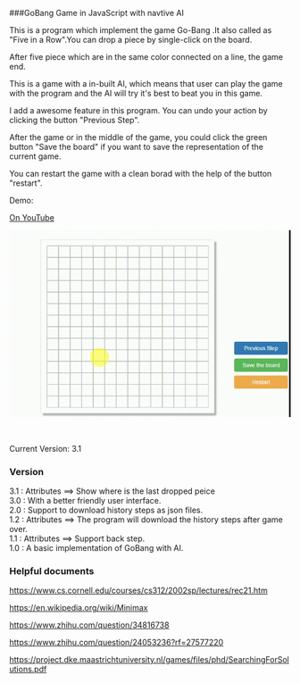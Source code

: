 ###GoBang Game in JavaScript with navtive AI

This is a program which implement the game Go-Bang .It also called as "Five in a Row".You can drop a piece by single-click on the board.

After five piece which are in the same color connected on a line, the game end.

This is a game with a in-built AI, which means that user can play the game 
with the program and the AI will try it's best to beat you in this game.

I add a awesome feature in this program. You can undo your action by clicking the button "Previous Step".

After the game or in the middle of the game, you could click the green button "Save the board" if you want to save the representation of the current game.

You can restart the game with a clean borad with the help of the button "restart".

Demo:

[On YouTube](https://www.youtube.com/watch?v=6JA6wZletX4)

![images](./img/demo.gif)

<br>

Current Version: 3.1

### Version

3.1 : Attributes ==> Show where is the last dropped peice  
3.0 : With a better friendly user interface.  
2.0 : Support to download history steps as json files.  
1.2 : Attributes ==> The program will download the history steps after game over.  
1.1 : Attributes ==> Support back step.  
1.0 : A basic implementation of GoBang with AI.  


### Helpful documents

https://www.cs.cornell.edu/courses/cs312/2002sp/lectures/rec21.htm  

https://en.wikipedia.org/wiki/Minimax  

https://www.zhihu.com/question/34816738  

https://www.zhihu.com/question/24053236?rf=27577220  

https://project.dke.maastrichtuniversity.nl/games/files/phd/SearchingForSolutions.pdf  